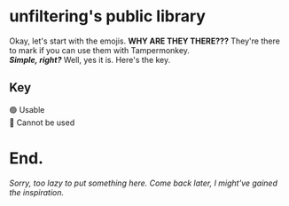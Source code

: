 # unfiltering's public library
Okay, let's start with the emojis. **WHY ARE THEY THERE???**
They're there to mark if you can use them with Tampermonkey.<br>***Simple, right?*** Well, yes it is. Here's the key.
## Key
🟢 Usable <br>
🔴 Cannot be used <br>
# End.

*Sorry, too lazy to put something here. Come back later, I might've gained the inspiration.*
